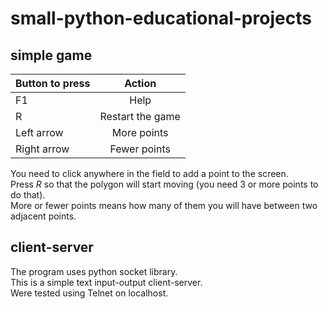 # small-python-educational-projects
## simple game
| Button to press  |     Action      |
|------------------|:---------------:|
| F1               |  Help           |
| R                |Restart the game |
| Left arrow       | More points     |
| Right arrow      | Fewer points     |

You need to click anywhere in the field to add a point to the screen.  
Press *R* so that the polygon will start moving (you need 3 or more points to do that).  
More or fewer points means how many of them you will have between two adjacent points.  

## client-server
The program uses python socket library.   
This is a simple text input-output client-server.  
Were tested using Telnet on localhost.  

